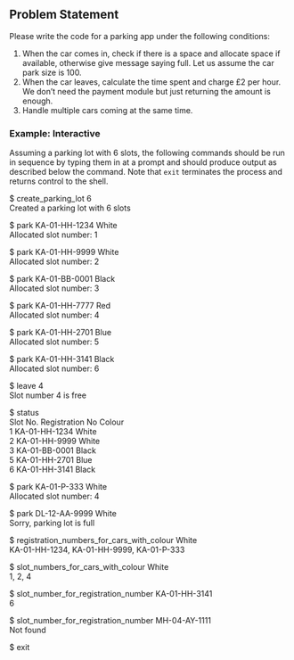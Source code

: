 ## Problem Statement

Please write the code for a parking app under the following conditions:

1. When the car comes in, check if there is a space and allocate space if available, otherwise give message saying full.   Let us assume the car park size is 100.
2. When the car leaves, calculate the time spent and charge £2 per hour.  We don’t need the payment module but just returning the amount is enough.
3. Handle multiple cars coming at the same time.
   
### Example: Interactive
Assuming a parking lot with 6 slots, the following commands should be run in
sequence by typing them in at a prompt and should produce output as described
below the command. Note that `exit` terminates the process and returns control to
the shell.

$ create_parking_lot 6  
Created a parking lot with 6 slots  

$ park KA-01-HH-1234 White  
Allocated slot number: 1  

$ park KA-01-HH-9999 White  
Allocated slot number: 2  

$ park KA-01-BB-0001 Black  
Allocated slot number: 3  

$ park KA-01-HH-7777 Red  
Allocated slot number: 4  

$ park KA-01-HH-2701 Blue  
Allocated slot number: 5  

$ park KA-01-HH-3141 Black  
Allocated slot number: 6  

$ leave 4  
Slot number 4 is free  

$ status  
Slot No. Registration No Colour  
1 KA-01-HH-1234 White  
2 KA-01-HH-9999 White  
3 KA-01-BB-0001 Black  
5 KA-01-HH-2701 Blue  
6 KA-01-HH-3141 Black  

$ park KA-01-P-333 White  
Allocated slot number: 4  

$ park DL-12-AA-9999 White  
Sorry, parking lot is full  

$ registration_numbers_for_cars_with_colour White  
KA-01-HH-1234, KA-01-HH-9999, KA-01-P-333  

$ slot_numbers_for_cars_with_colour White  
1, 2, 4  

$ slot_number_for_registration_number KA-01-HH-3141  
6  

$ slot_number_for_registration_number MH-04-AY-1111  
Not found  

$ exit
